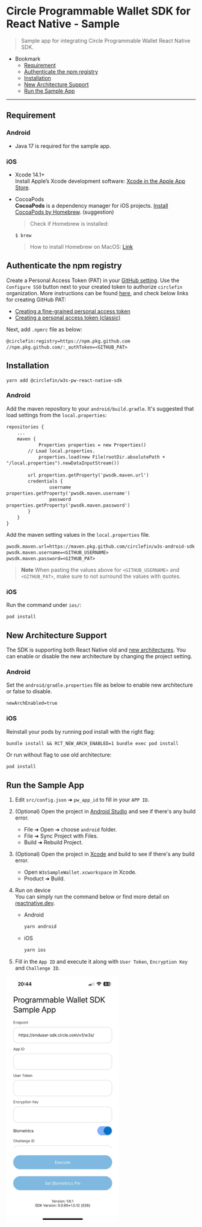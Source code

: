 # Circle Programmable Wallet SDK for React Native - Sample

> Sample app for integrating Circle Programmable Wallet React Native SDK.

- Bookmark
  - [Requirement](#requirement)
  - [Authenticate the npm registry](#authenticate-the-npm-registry)
  - [Installation](#installation)
  - [New Architecture Support](#new-architecture-support)
  - [Run the Sample App](#requirement)
---


## Requirement
### Android
- Java 17 is required for the sample app.
### iOS
- Xcode 14.1+    
Install Apple’s Xcode development software: [Xcode in the Apple App Store](https://apps.apple.com/tw/app/xcode/id497799835?mt=12).

- CocoaPods    
**CocoaPods** is a dependency manager for iOS projects. [Install CocoaPods by Homebrew](https://formulae.brew.sh/formula/cocoapods). (suggestion)    
  > Check if Homebrew is installed:

  ```shell
  $ brew
  ```

  > How to install Homebrew on MacOS: [Link](https://mac.install.guide/homebrew/3.html)

## Authenticate the npm registry

Create a Personal Access Token (PAT) in your [GitHub setting](https://github.com/settings/tokens). Use the `Configure SSO` button next to your created token to authorize `circlefin` organization. More instructions can be found [here](https://docs.github.com/en/authentication/keeping-your-account-and-data-secure/managing-your-personal-access-tokens), and check below links for creating GitHub PAT:
- [Creating a fine-grained personal access token](https://docs.github.com/en/authentication/keeping-your-account-and-data-secure/managing-your-personal-access-tokens#creating-a-fine-grained-personal-access-token)
- [Creating a personal access token (classic)](https://docs.github.com/en/authentication/keeping-your-account-and-data-secure/managing-your-personal-access-tokens#creating-a-personal-access-token-classic)
    

Next, add `.npmrc` file as below:
```properties
@circlefin:registry=https://npm.pkg.github.com
//npm.pkg.github.com/:_authToken=<GITHUB_PAT>
```
## Installation
```shell
yarn add @circlefin/w3s-pw-react-native-sdk
```
### Android
Add the maven repository to your `android/build.gradle`. It's suggested that load settings from the `local.properties`:
```properties
repositories {
	...
	maven {
        	Properties properties = new Properties()
		// Load local.properties.
        	properties.load(new File(rootDir.absolutePath + "/local.properties").newDataInputStream())

		url properties.getProperty('pwsdk.maven.url')
		credentials {
        		username properties.getProperty('pwsdk.maven.username')
        		password properties.getProperty('pwsdk.maven.password')
		}
	}
}
```
Add the maven setting values in the `local.properties` file.
```properties
pwsdk.maven.url=https://maven.pkg.github.com/circlefin/w3s-android-sdk
pwsdk.maven.username=<GITHUB_USERNAME>
pwsdk.maven.password=<GITHUB_PAT>
```
> **Note**
> When pasting the values above for `<GITHUB_USERNAME>` and `<GITHUB_PAT>`, make sure to not surround the values with quotes.
### iOS
Run the command under `ios/`:
```
pod install
```
## New Architecture Support
The SDK is supporting both React Native old and [new architectures](https://reactnative.dev/docs/the-new-architecture/landing-page).
You can enable or disable the new architecture by changing the project setting.
### Android
Set the `android/gradle.properties` file as below to enable new architecture or false to disable. 
```properties
newArchEnabled=true
```
### iOS
Reinstall your pods by running pod install with the right flag:
```shell
bundle install && RCT_NEW_ARCH_ENABLED=1 bundle exec pod install
```
Or run without flag to use old architecture:
```sh
pod install
```
## Run the Sample App
1. Edit `src/config.json` ➜ `pw_app_id` to fill in your `APP ID`.
2. (Optional) Open the project in [Android Studio](https://developer.android.com/studio) and see if there's any build error.
    - File ➜ Open ➜ choose `android` folder.
    - File ➜ Sync Project with Files.
    - Build ➜ Rebuild Project.
3. (Optional) Open the project in [Xcode](https://apps.apple.com/tw/app/xcode/id497799835?mt=12) and build to see if there's any build error.
    - Open `W3sSampleWallet.xcworkspace` in Xcode.
    - Product ➜ Build.
4. Run on device  
    You can simply run the command below or find more detail on [reactnative.dev](https://reactnative.dev/docs/running-on-device?package-manager=yarn&platform=android).
      - Android
        ```sh
        yarn android
        ```
      - iOS
        ```sh
        yarn ios
        ```
    

 5. Fill in the `App ID` and execute it along with `User Token`, `Encryption Key` and `Challenge ID`.    
<img src="readme_images/running_app_ios.png" alt="drawing" width="300"/>
